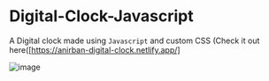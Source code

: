 # Digital-Clock-Javascript
A Digital clock made using ```Javascript``` and custom CSS
(Check it out here([https://anirban-digital-clock.netlify.app/]


![image](https://user-images.githubusercontent.com/62872224/198875900-5719a914-b35c-4e3d-bfc0-69a6b8d9c366.png)
